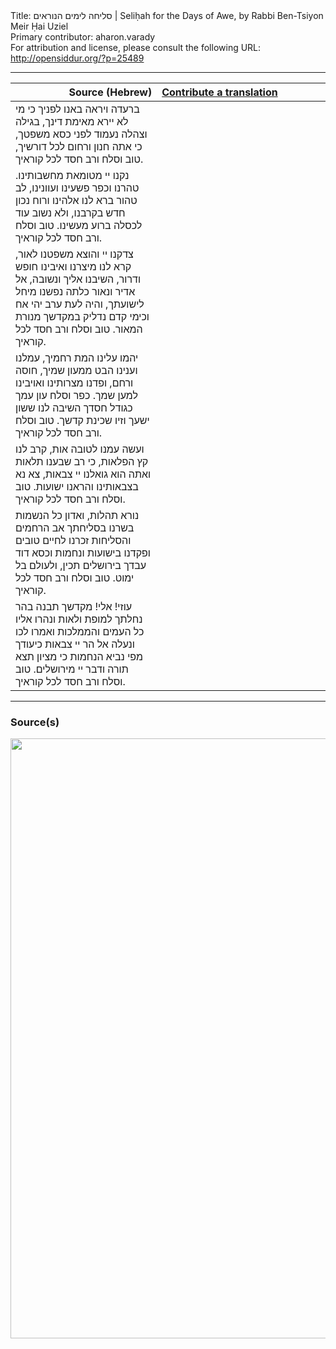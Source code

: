 <html>
<head></head>
<body>
Title: סליחה לימים הנוראים | Seliḥah for the Days of Awe, by Rabbi Ben-Tsiyon Meir Ḥai Uziel<br />
Primary contributor: aharon.varady<br />
For attribution and license, please consult the following URL: <a href="http://opensiddur.org/?p=25489">http://opensiddur.org/?p=25489</a>
<p />
<hr />

<table style="margin-left: auto;margin-right: auto;" class="draggable">
<thead><tr><th id="x" style="text-align: right;">Source (Hebrew)</th><th style="text-align: left;"><a href="https://opensiddur.org/contributing/upload/">Contribute a translation</a></th></tr></thead>
<tbody>
<tr><td style="vertical-align:top;" width="46%">
<div class="liturgy"><span lang="he">
ברעדה ויראה באנו לפניך
כי מי לא יירא מאימת דינך, 
בגילה וצהלה נעמוד לפני כסא משפטך, 
כי אתה חנון ורחום לכל דורשיך,
טוב וסלח ורב חסד לכל קוראיך. 
</span></div></td>
 
<td style="vertical-align:top;" width="53%">
<div class="english">

</div></td></tr>


<tr><td style="vertical-align:top;" width="46%">
<div class="liturgy"><span lang="he">
נקנו יי מטומאת מחשבותינו. 
טהרנו וכפר פשעינו ועוונינו, 
לב טהור ברא לנו אלהינו 
ורוח נכון חדש בקרבנו, 
ולא נשוב עוד לכסלה ברוע מעשינו.
טוב וסלח ורב חסד לכל קוראיך.
</span></div></td>
 
<td style="vertical-align:top;" width="53%">
<div class="english">

</div></td></tr>


<tr><td style="vertical-align:top;" width="46%">
<div class="liturgy"><span lang="he">
צדקנו יי והוצא משפטנו לאור, 
קרא לנו מיצרנו ואיבינו חופש ודרור, 
השיבנו אליך ונשובה, אל אדיר ונאור 
כלתה נפשנו מיחל לישועתך, והיה לעת ערב יהי אח 
וכימי קדם נדליק במקדשך מנורת המאור.
טוב וסלח ורב חסד לכל קוראיך.
</span></div></td>
 
<td style="vertical-align:top;" width="53%">
<div class="english">

</div></td></tr>


<tr><td style="vertical-align:top;" width="46%">
<div class="liturgy"><span lang="he">
יהמו עלינו המת רחמיך, 
עמלנו וענינו הבט ממעון שמיך, 
חוסה ורחם, ופדנו מצרותינו ואויבינו למען שמך. 
כפר וסלח עון עמך כגודל חסדך 
השיבה לנו ששון ישעך וזיו שכינת קדשך.
טוב וסלח ורב חסד לכל קוראיך.
</span></div></td>
 
<td style="vertical-align:top;" width="53%">
<div class="english">

</div></td></tr>


<tr><td style="vertical-align:top;" width="46%">
<div class="liturgy"><span lang="he">
ועשה עמנו לטובה אות, 
קרב לנו קץ הפלאות, 
כי רב שבענו תלאות 
ואתה הוא גואלנו יי צבאות, 
צא נא בצבאותינו והראנו ישועות.
טוב וסלח ורב חסד לכל קוראיך. 
</span></div></td>
 
<td style="vertical-align:top;" width="53%">
<div class="english">

</div></td></tr>


<tr><td style="vertical-align:top;" width="46%">
<div class="liturgy"><span lang="he">
נורא תהלות, ואדון כל הנשמות 
בשרנו בסליחתך אב הרחמים והסליחות 
זכרנו לחיים טובים ופקדנו בישועות ונחמות 
וכסא דוד עבדך בירושלים תכין, ולעולם בל ימוט.
טוב וסלח ורב חסד לכל קוראיך. 
</span></div></td>
 
<td style="vertical-align:top;" width="53%">
<div class="english">

</div></td></tr>


<tr><td style="vertical-align:top;" width="46%">
<div class="liturgy"><span lang="he">
עוזי! אלי! מקדשך תבנה בהר נחלתך למופת ולאות 
ונהרו אליו כל העמים והממלכות 
ואמרו לכו ונעלה אל הר יי צבאות 
כיעודך מפי נביא הנחמות 
כי מציון תצא תורה ודבר יי מירושלים.
טוב וסלח ורב חסד לכל קוראיך. 
</div></td></tr>
</tbody></table>

<hr />

<h3>Source(s)</h3>

<img src="https://opensiddur.org/wp-content/uploads/2019/06/11988246_1057925320895056_3947934455505689287_n.jpg" alt="" width="720" height="960" class="alignleft size-full wp-image-25490" />
</body>
</html>